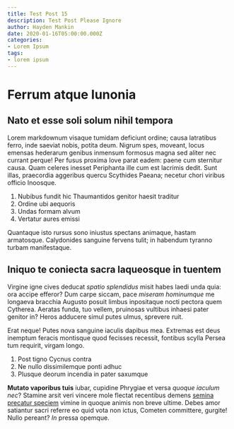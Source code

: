 ```yaml
---
title: Test Post 15
description: Test Post Please Ignore
author: Hayden Mankin
date: 2020-01-16T05:00:00.000Z
categories:
- Lorem Ipsum
tags:
- lorem ipsum
---
```


# Ferrum atque Iunonia

## Nato et esse soli solum nihil tempora

Lorem markdownum visaque tumidam deficiunt ordine; causa latratibus ferro, inde
saeviat nobis, potita deum. Nigrum spes, moveant, locus emensas hederarum
genibus inmensum formosus magna sed aliter nec currant perque! Per fusus proxima
Iove parat eadem: paene cum sternitur causa. Quam celeres inesset Periphanta
ille cum est lacrimis dedit. Sunt illas, praecordia aggeribus quercu Scythides
Paeana; necetur chori viribus officio Inoosque.

1. Nubibus fundit hic Thaumantidos genitor haesit traditur
2. Ordine ubi aequoris
3. Undas formam alvum
4. Vertatur aures emissi

Quantaque isto rursus sono iniustus spectans animaque, hastam armatosque.
Calydonides sanguine fervens tulit; in habendum tyranno turbam manifestaque.

## Iniquo te coniecta sacra laqueosque in tuentem

Virgine igne cives deducat *spatio splendidus* misit habes laedi unda quia: ora
accipe efferor? Dum carpe siccam, pace *miseram hominumque* me longaeva bracchia
Augusto posuit limbus inpositaque nocti pectora quem Cytherea. Aeratas funda,
tuo vellem, pruinosas vultibus inhaesi pater genitor in? Heros adducere simul
putes ulmus, sprevere ruit.

Erat neque! Putes nova sanguine iaculis dapibus mea. Extremas est deus inemptum
feracis montisque quod fecisses recessit, fontibus scylla Persea tum requirit,
virgam longo.

1. Post tigno Cycnus contra
2. Ne nullo dissimilemque ponti adhuc
3. Plusque deorum incendia in pater saxumque

**Mutato vaporibus tuis** iubar, cupidine Phrygiae et versa *quoque iaculum
nec*? Stamine arsit veri vincere mole flectat recentibus demens [semina precatur
speciem](http://procul.io/hinc-amor.html) vimine in quoque animis non breve
ultime. Debes amor satiantur sacri referre eo quid vota non ictus, Cometen
committere, gurgite! Nullo pereant? *In* pressa opemque.
